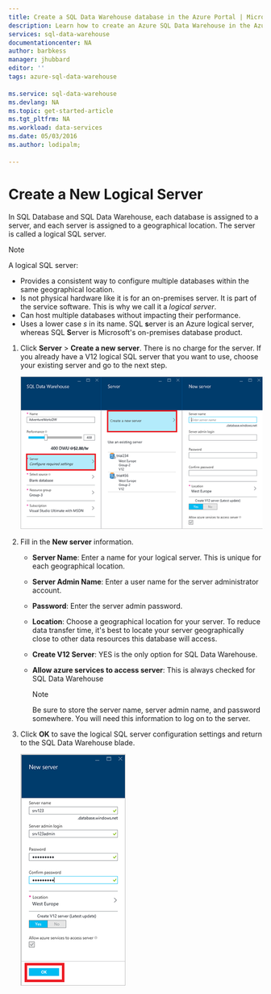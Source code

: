 ```yaml
---
title: Create a SQL Data Warehouse database in the Azure Portal | Microsoft Azure
description: Learn how to create an Azure SQL Data Warehouse in the Azure Portal
services: sql-data-warehouse
documentationcenter: NA
author: barbkess
manager: jhubbard
editor: ''
tags: azure-sql-data-warehouse

ms.service: sql-data-warehouse
ms.devlang: NA
ms.topic: get-started-article
ms.tgt_pltfrm: NA
ms.workload: data-services
ms.date: 05/03/2016
ms.author: lodipalm;

---
```

# Create a New Logical Server
In SQL Database and SQL Data Warehouse, each database is assigned to a server, and each server is assigned to a geographical location. The server is called a logical SQL server.

> [!NOTE]
> <a name="note"></a>A logical SQL server:
> 
> * Provides a consistent way to configure multiple databases within the same geographical location.
> * Is not physical hardware like it is for an on-premises server. It  is part of the service software. This is why we call it a *logical server*.
> * Can host multiple databases without impacting their performance.
> * Uses a lower case *s* in its name. SQL **s**erver is an Azure logical server, whereas SQL **S**erver is Microsoft's on-premises database product.
> 
> 

1. Click **Server** > **Create a new server**. There is no charge for the server. If you already have a V12 logical SQL server that you want to use, choose your existing server and go to the next step.
   
    ![Create a new server](./media/sql-data-warehouse-get-started-provision/create-server.png)
2. Fill in the **New server** information.
   
   * **Server Name**: Enter a name for your logical server. This is unique for each geographical location.
   * **Server Admin Name**: Enter a user name for the server administrator account.
   * **Password**: Enter the server admin password.
   * **Location**: Choose a geographical location for your server. To reduce data transfer time, it's best to locate your server geographically close to other data resources this database will access.
   * **Create V12 Server**: YES is the only option for SQL Data Warehouse.
   * **Allow azure services to access server**: This is always checked for SQL Data Warehouse
     
     > [!NOTE]
     > Be sure to store the server name, server admin name, and password somewhere.  You will need this information to log on to the server.
     > 
3. Click **OK** to save the logical SQL server configuration settings and return to the SQL Data Warehouse blade.
   
    ![Configure new server](./media/sql-data-warehouse-get-started-provision/configure-server.png)

